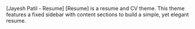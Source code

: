 [Jayesh Patil - Resume]
[Resume] is a resume and CV theme. This theme features a fixed sidebar with content sections to build a simple, yet elegant resume.